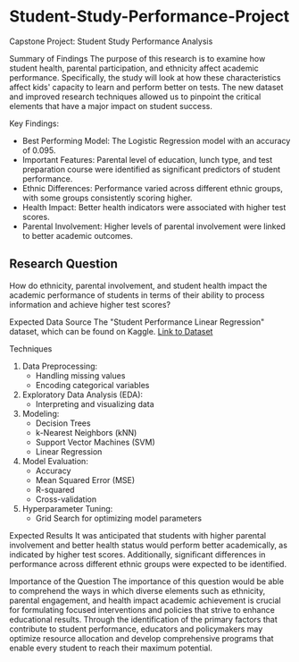 # Student-Study-Performance-Project
Capstone Project: Student Study Performance Analysis

Summary of Findings
The purpose of this research is to examine how student health, parental participation, and ethnicity affect academic performance. Specifically, the study will look at how these characteristics affect kids' capacity to learn and perform better on tests. The new dataset and improved research techniques allowed us to pinpoint the critical elements that have a major impact on student success.

Key Findings:
- Best Performing Model: The Logistic Regression model with an accuracy of 0.095.
- Important Features: Parental level of education, lunch type, and test preparation course were identified as significant predictors of student performance.
- Ethnic Differences: Performance varied across different ethnic groups, with some groups consistently scoring higher.
- Health Impact: Better health indicators were associated with higher test scores.
- Parental Involvement: Higher levels of parental involvement were linked to better academic outcomes.

## Research Question
How do ethnicity, parental involvement, and student health impact the academic performance of students in terms of their ability to process information and achieve higher test scores?

Expected Data Source
The "Student Performance Linear Regression" dataset, which can be found on Kaggle. [Link to Dataset](https://www.kaggle.com/code/bhavikjikadara/student-performance-linear-regression-100)

Techniques
1. Data Preprocessing:
   - Handling missing values
   - Encoding categorical variables
2. Exploratory Data Analysis (EDA):
   - Interpreting and visualizing data
3. Modeling:
   - Decision Trees
   - k-Nearest Neighbors (kNN)
   - Support Vector Machines (SVM)
   - Linear Regression
4. Model Evaluation:
   - Accuracy
   - Mean Squared Error (MSE)
   - R-squared
   - Cross-validation
5. Hyperparameter Tuning:
   - Grid Search for optimizing model parameters

Expected Results
It was anticipated that students with higher parental involvement and better health status would perform better academically, as indicated by higher test scores. Additionally, significant differences in performance across different ethnic groups were expected to be identified.

Importance of the Question
The importance of this question would be able to comprehend the ways in which diverse elements such as ethnicity, parental engagement, and health impact academic achievement is crucial for formulating focused interventions and policies that strive to enhance educational results. Through the identification of the primary factors that contribute to student performance, educators and policymakers may optimize resource allocation and develop comprehensive programs that enable every student to reach their maximum potential.

